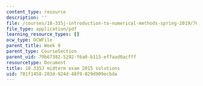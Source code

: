 ```yaml
---
content_type: resource
description: ''
file: /courses/18-335j-introduction-to-numerical-methods-spring-2019/701f1458203d924d48f9029d909ecbda_MIT18_335JS19_exam15sol.pdf
file_type: application/pdf
learning_resource_types: []
ocw_type: OCWFile
parent_title: Week 9
parent_type: CourseSection
parent_uid: 79b67382-5292-f6a0-b115-ef7aad0acfff
resourcetype: Document
title: 18.335J midterm exam 2015 solutions
uid: 701f1458-203d-924d-48f9-029d909ecbda
---
```

